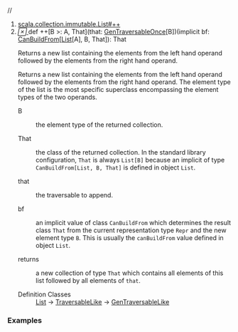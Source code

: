 //
<ol>
<li><a href="https://www.scala-lang.org/api/2.12.3/scala/collection/immutable/List.html#++[B>:A,That](that:scala.collection.GenTraversableOnce[B])(implicitbf:scala.collection.generic.CanBuildFrom[List[A],B,That]):That">scala.collection.immutable.List#++</a></li>
<li name="scala.collection.immutable.List#++" visbl="pub" class="indented0 " data-isabs="false" fullcomment="yes" group="Ungrouped"> <a id="++[B>:A,That](that:scala.collection.GenTraversableOnce[B])(implicitbf:scala.collection.generic.CanBuildFrom[List[A],B,That]):That"></a><a id="++[B>:A,That](GenTraversableOnce[B])(CanBuildFrom[List[A],B,That]):That"></a> <span class="permalink"> <a href="../../../scala/collection/immutable/List.html#++[B>:A,That](that:scala.collection.GenTraversableOnce[B])(implicitbf:scala.collection.generic.CanBuildFrom[List[A],B,That]):That" title="Permalink"> <i class="material-icons"></i> </a> </span> <span class="modifier_kind"> <span class="modifier"></span> <span class="kind">def</span> </span> <span class="symbol"> <span title="gt4s: $plus$plus" class="name">++</span><span class="tparams">[<span name="B">B &gt;: <span class="extype" name="scala.collection.immutable.List.A">A</span></span>, <span name="That">That</span>]</span><span class="params">(<span name="that">that: <a href="../GenTraversableOnce.html" class="extype" name="scala.collection.GenTraversableOnce">GenTraversableOnce</a>[<span class="extype" name="scala.collection.immutable.List.++.B">B</span>]</span>)</span><span class="params">(<span class="implicit">implicit </span><span name="bf">bf: <a href="../generic/CanBuildFrom.html" class="extype" name="scala.collection.generic.CanBuildFrom">CanBuildFrom</a>[<a href="" class="extype" name="scala.collection.immutable.List">List</a>[<span class="extype" name="scala.collection.immutable.List.A">A</span>], <span class="extype" name="scala.collection.immutable.List.++.B">B</span>, <span class="extype" name="scala.collection.immutable.List.++.That">That</span>]</span>)</span><span class="result">: <span class="extype" name="scala.collection.immutable.List.++.That">That</span></span> </span> <p class="shortcomment cmt">Returns a new list containing the elements from the left hand operand followed by the elements from the right hand operand.</p>
 <div class="fullcomment">
  <div class="comment cmt">
   <p>Returns a new list containing the elements from the left hand operand followed by the elements from the right hand operand. The element type of the list is the most specific superclass encompassing the element types of the two operands. </p>
  </div>
  <dl class="paramcmts block">
   <dt class="tparam">
    B
   </dt>
   <dd class="cmt">
    <p>the element type of the returned collection.</p>
   </dd>
   <dt class="tparam">
    That
   </dt>
   <dd class="cmt">
    <p>the class of the returned collection. In the standard library configuration, <code>That</code> is always <code>List[B]</code> because an implicit of type <code>CanBuildFrom[List, B, That]</code> is defined in object <code>List</code>.</p>
   </dd>
   <dt class="param">
    that
   </dt>
   <dd class="cmt">
    <p>the traversable to append.</p>
   </dd>
   <dt class="param">
    bf
   </dt>
   <dd class="cmt">
    <p>an implicit value of class <code>CanBuildFrom</code> which determines the result class <code>That</code> from the current representation type <code>Repr</code> and the new element type <code>B</code>. This is usually the <code>canBuildFrom</code> value defined in object <code>List</code>.</p>
   </dd>
   <dt>
    returns
   </dt>
   <dd class="cmt">
    <p>a new collection of type <code>That</code> which contains all elements of this list followed by all elements of <code>that</code>.</p>
   </dd>
  </dl>
  <dl class="attributes block"> 
   <dt>
    Definition Classes
   </dt>
   <dd>
    <a href="" class="extype" name="scala.collection.immutable.List">List</a> → 
    <a href="../TraversableLike.html" class="extype" name="scala.collection.TraversableLike">TraversableLike</a> → 
    <a href="../GenTraversableLike.html" class="extype" name="scala.collection.GenTraversableLike">GenTraversableLike</a>
   </dd>
  </dl>
 </div> </li>
        </ol>


### Examples



